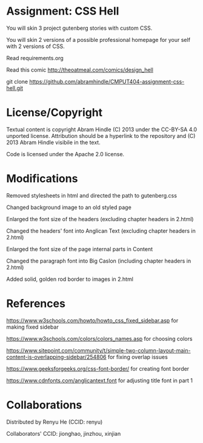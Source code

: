 Assignment: CSS Hell
====================

You will skin 3 project gutenberg stories with custom CSS.

You will skin 2 versions of a possible professional homepage for your
self with 2 versions of CSS.

Read requirements.org

Read this comic http://theoatmeal.com/comics/design_hell

git clone https://github.com/abramhindle/CMPUT404-assignment-css-hell.git

License/Copyright
=================

Textual content is copyright Abram Hindle (C) 2013 under the CC-BY-SA
4.0 unported license. Attribution should be a hyperlink to the
repository and (C) 2013 Abram Hindle visibile in the text.

Code is licensed under the Apache 2.0 license.


Modifications
=============

Removed stylesheets in html and directed the path to gutenberg.css

Changed background image to an old styled page

Enlarged the font size of the headers (excluding chapter headers in 2.html)

Changed the headers' font into Anglican Text (excluding chapter headers in 2.html)

Enlarged the font size of the page internal parts in Content

Changed the paragraph font into Big Caslon (including chapter headers in 2.html)

Added solid, golden rod border to images in 2.html


References
==========

https://www.w3schools.com/howto/howto_css_fixed_sidebar.asp for making fixed sidebar

https://www.w3schools.com/colors/colors_names.asp for choosing colors

https://www.sitepoint.com/community/t/simple-two-column-layout-main-content-is-overlapping-sidebar/254806 for fixing overlap issues

https://www.geeksforgeeks.org/css-font-border/ for creating font border

https://www.cdnfonts.com/anglicantext.font for adjusting title font in part 1


Collaborations
==============

Distributed by Renyu He (CCID: renyu)

Collaborators' CCID: jionghao, jinzhou, xinjian
